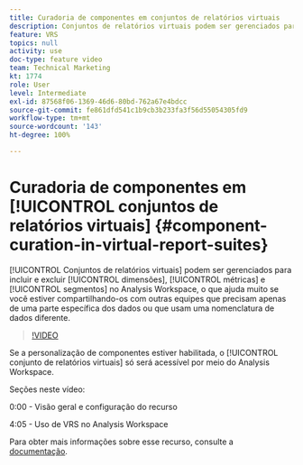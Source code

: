 ```yaml
---
title: Curadoria de componentes em conjuntos de relatórios virtuais
description: Conjuntos de relatórios virtuais podem ser gerenciados para incluir e excluir dimensões, métricas e segmentos no Analysis Workspace, o que ajuda muito se você estiver compartilhando-os com outras equipes que precisam apenas de uma parte específica dos dados ou que usam uma nomenclatura de dados diferente.
feature: VRS
topics: null
activity: use
doc-type: feature video
team: Technical Marketing
kt: 1774
role: User
level: Intermediate
exl-id: 87568f06-1369-46d6-80bd-762a67e4bdcc
source-git-commit: fe861dfd541c1b9cb3b233fa3f56d55054305fd9
workflow-type: tm+mt
source-wordcount: '143'
ht-degree: 100%

---
```


# Curadoria de componentes em [!UICONTROL conjuntos de relatórios virtuais] {#component-curation-in-virtual-report-suites}

[!UICONTROL Conjuntos de relatórios virtuais] podem ser gerenciados para incluir e excluir [!UICONTROL dimensões], [!UICONTROL métricas] e [!UICONTROL segmentos] no Analysis Workspace, o que ajuda muito se você estiver compartilhando-os com outras equipes que precisam apenas de uma parte específica dos dados ou que usam uma nomenclatura de dados diferente.

>[!VIDEO](https://video.tv.adobe.com/v/23544/?quality=12)

Se a personalização de componentes estiver habilitada, o [!UICONTROL conjunto de relatórios virtuais] só será acessível por meio do Analysis Workspace.

Seções neste vídeo:

0:00 - Visão geral e configuração do recurso

4:05 - Uso de VRS no Analysis Workspace

Para obter mais informações sobre esse recurso, consulte a [documentação](https://experienceleague.adobe.com/docs/analytics/components/virtual-report-suites/vrs-components.html?lang=pt-BR).
